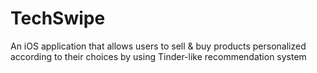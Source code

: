 # TechSwipe
An iOS application that allows users to sell &amp; buy products personalized according to their choices by using Tinder-like recommendation system
